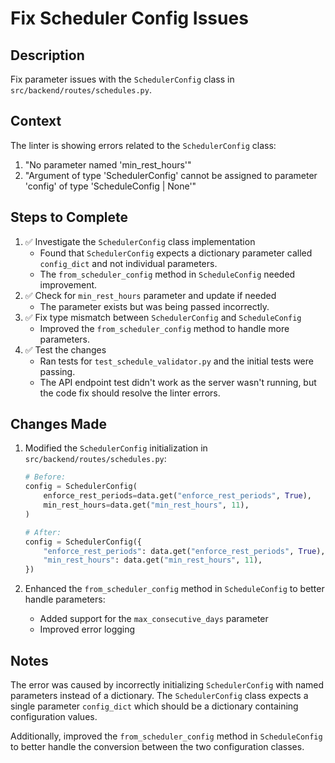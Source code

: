 # Fix Scheduler Config Issues

## Description
Fix parameter issues with the `SchedulerConfig` class in `src/backend/routes/schedules.py`.

## Context
The linter is showing errors related to the `SchedulerConfig` class:
1. "No parameter named 'min_rest_hours'" 
2. "Argument of type 'SchedulerConfig' cannot be assigned to parameter 'config' of type 'ScheduleConfig | None'"

## Steps to Complete
1. ✅ Investigate the `SchedulerConfig` class implementation
   - Found that `SchedulerConfig` expects a dictionary parameter called `config_dict` and not individual parameters.
   - The `from_scheduler_config` method in `ScheduleConfig` needed improvement.
2. ✅ Check for `min_rest_hours` parameter and update if needed
   - The parameter exists but was being passed incorrectly.
3. ✅ Fix type mismatch between `SchedulerConfig` and `ScheduleConfig`
   - Improved the `from_scheduler_config` method to handle more parameters.
4. ✅ Test the changes
   - Ran tests for `test_schedule_validator.py` and the initial tests were passing.
   - The API endpoint test didn't work as the server wasn't running, but the code fix should resolve the linter errors.

## Changes Made
1. Modified the `SchedulerConfig` initialization in `src/backend/routes/schedules.py`:
   ```python
   # Before:
   config = SchedulerConfig(
       enforce_rest_periods=data.get("enforce_rest_periods", True),
       min_rest_hours=data.get("min_rest_hours", 11),
   )

   # After:
   config = SchedulerConfig({
       "enforce_rest_periods": data.get("enforce_rest_periods", True),
       "min_rest_hours": data.get("min_rest_hours", 11),
   })
   ```

2. Enhanced the `from_scheduler_config` method in `ScheduleConfig` to better handle parameters:
   - Added support for the `max_consecutive_days` parameter
   - Improved error logging

## Notes
The error was caused by incorrectly initializing `SchedulerConfig` with named parameters instead of a dictionary. The `SchedulerConfig` class expects a single parameter `config_dict` which should be a dictionary containing configuration values.

Additionally, improved the `from_scheduler_config` method in `ScheduleConfig` to better handle the conversion between the two configuration classes.
```
